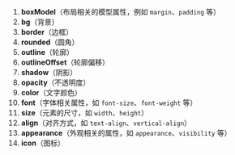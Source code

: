 1. **boxModel**（布局相关的模型属性，例如 `margin`、`padding` 等）
2. **bg**（背景）
3. **border**（边框）
4. **rounded**（圆角）
5. **outline**（轮廓）
6. **outlineOffset**（轮廓偏移）
7. **shadow**（阴影）
8. **opacity**（不透明度）
9. **color**（文字颜色）
10. **font**（字体相关属性，如 `font-size`、`font-weight` 等）
11. **size**（元素的尺寸，如 `width`、`height`）
12. **align**（对齐方式，如 `text-align`、`vertical-align`）
13. **appearance**（外观相关的属性，如 `appearance`、`visibility` 等）
14. **icon**（图标）
